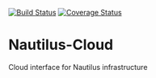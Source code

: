 [![Build Status](https://travis-ci.com/Cryptonomic/Nautilus-Cloud.svg?token=8NXhD5Q5yeNRbmzW1fVc&branch=master)](https://travis-ci.com/Cryptonomic/Nautilus-Cloud) [![Coverage Status](https://coveralls.io/repos/github/Cryptonomic/Nautilus-Cloud/badge.svg?t=eBIu8J)](https://coveralls.io/github/Cryptonomic/Nautilus-Cloud)

# Nautilus-Cloud
Cloud interface for Nautilus infrastructure
